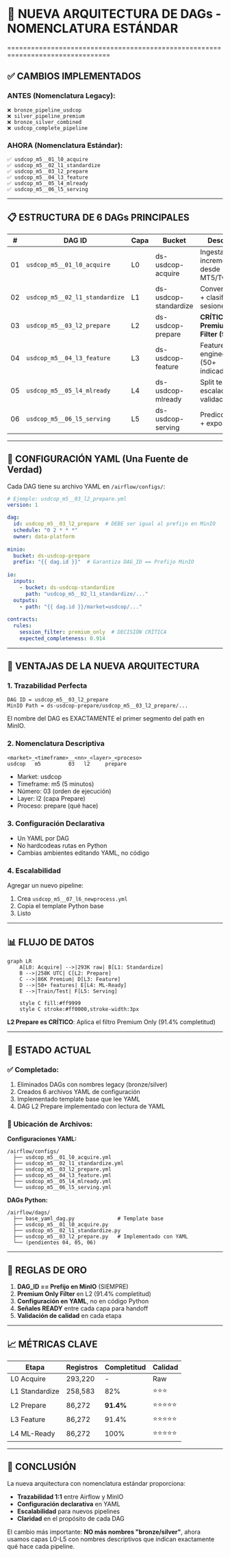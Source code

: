 # 🎯 NUEVA ARQUITECTURA DE DAGs - NOMENCLATURA ESTÁNDAR
================================================================================

## ✅ CAMBIOS IMPLEMENTADOS

### ANTES (Nomenclatura Legacy):
```
❌ bronze_pipeline_usdcop
❌ silver_pipeline_premium  
❌ bronze_silver_combined
❌ usdcop_complete_pipeline
```

### AHORA (Nomenclatura Estándar):
```
✅ usdcop_m5__01_l0_acquire
✅ usdcop_m5__02_l1_standardize
✅ usdcop_m5__03_l2_prepare
✅ usdcop_m5__04_l3_feature
✅ usdcop_m5__05_l4_mlready
✅ usdcop_m5__06_l5_serving
```

---

## 📋 ESTRUCTURA DE 6 DAGs PRINCIPALES

| # | DAG ID | Capa | Bucket | Descripción |
|---|--------|------|--------|-------------|
| 01 | `usdcop_m5__01_l0_acquire` | L0 | ds-usdcop-acquire | Ingesta incremental desde MT5/TwelveData |
| 02 | `usdcop_m5__02_l1_standardize` | L1 | ds-usdcop-standardize | Conversión UTC + clasificación sesiones |
| 03 | `usdcop_m5__03_l2_prepare` | L2 | ds-usdcop-prepare | **CRÍTICO: Premium Only Filter (91.4%)** |
| 04 | `usdcop_m5__04_l3_feature` | L3 | ds-usdcop-feature | Feature engineering (50+ indicadores) |
| 05 | `usdcop_m5__05_l4_mlready` | L4 | ds-usdcop-mlready | Split temporal + escalado + validación |
| 06 | `usdcop_m5__06_l5_serving` | L5 | ds-usdcop-serving | Predicción batch + exports |

---

## 🔧 CONFIGURACIÓN YAML (Una Fuente de Verdad)

Cada DAG tiene su archivo YAML en `/airflow/configs/`:

```yaml
# Ejemplo: usdcop_m5__03_l2_prepare.yml
version: 1

dag:
  id: usdcop_m5__03_l2_prepare  # DEBE ser igual al prefijo en MinIO
  schedule: "0 2 * * *"
  owner: data-platform
  
minio:
  bucket: ds-usdcop-prepare
  prefix: "{{ dag.id }}"  # Garantiza DAG_ID == Prefijo MinIO
  
io:
  inputs:
    - bucket: ds-usdcop-standardize
      path: "usdcop_m5__02_l1_standardize/..."
  outputs:
    - path: "{{ dag.id }}/market=usdcop/..."
    
contracts:
  rules:
    session_filter: premium_only  # DECISIÓN CRÍTICA
    expected_completeness: 0.914
```

---

## 🎯 VENTAJAS DE LA NUEVA ARQUITECTURA

### 1. **Trazabilidad Perfecta**
```
DAG ID = usdcop_m5__03_l2_prepare
MinIO Path = ds-usdcop-prepare/usdcop_m5__03_l2_prepare/...
```
El nombre del DAG es EXACTAMENTE el primer segmento del path en MinIO.

### 2. **Nomenclatura Descriptiva**
```
<market>_<timeframe>__<nn>_<layer>_<proceso>
usdcop   m5         03   l2     prepare
```
- Market: usdcop
- Timeframe: m5 (5 minutos)
- Número: 03 (orden de ejecución)
- Layer: l2 (capa Prepare)
- Proceso: prepare (qué hace)

### 3. **Configuración Declarativa**
- Un YAML por DAG
- No hardcodeas rutas en Python
- Cambias ambientes editando YAML, no código

### 4. **Escalabilidad**
Agregar un nuevo pipeline:
1. Crea `usdcop_m5__07_l6_newprocess.yml`
2. Copia el template Python base
3. Listo

---

## 📊 FLUJO DE DATOS

```mermaid
graph LR
    A[L0: Acquire] -->|293K raw| B[L1: Standardize]
    B -->|258K UTC| C[L2: Prepare]
    C -->|86K Premium| D[L3: Feature]
    D -->|50+ features| E[L4: ML-Ready]
    E -->|Train/Test| F[L5: Serving]
    
    style C fill:#ff9999
    style C stroke:#ff0000,stroke-width:3px
```

**L2 Prepare es CRÍTICO**: Aplica el filtro Premium Only (91.4% completitud)

---

## 🚀 ESTADO ACTUAL

### ✅ Completado:
1. Eliminados DAGs con nombres legacy (bronze/silver)
2. Creados 6 archivos YAML de configuración
3. Implementado template base que lee YAML
4. DAG L2 Prepare implementado con lectura de YAML

### 📍 Ubicación de Archivos:

**Configuraciones YAML:**
```
/airflow/configs/
  ├── usdcop_m5__01_l0_acquire.yml
  ├── usdcop_m5__02_l1_standardize.yml
  ├── usdcop_m5__03_l2_prepare.yml
  ├── usdcop_m5__04_l3_feature.yml
  ├── usdcop_m5__05_l4_mlready.yml
  └── usdcop_m5__06_l5_serving.yml
```

**DAGs Python:**
```
/airflow/dags/
  ├── base_yaml_dag.py              # Template base
  ├── usdcop_m5__01_l0_acquire.py
  ├── usdcop_m5__02_l1_standardize.py
  ├── usdcop_m5__03_l2_prepare.py   # Implementado con YAML
  └── (pendientes 04, 05, 06)
```

---

## 🔑 REGLAS DE ORO

1. **DAG_ID == Prefijo en MinIO** (SIEMPRE)
2. **Premium Only Filter** en L2 (91.4% completitud)
3. **Configuración en YAML**, no en código Python
4. **Señales READY** entre cada capa para handoff
5. **Validación de calidad** en cada etapa

---

## 📈 MÉTRICAS CLAVE

| Etapa | Registros | Completitud | Calidad |
|-------|-----------|-------------|---------|
| L0 Acquire | 293,220 | - | Raw |
| L1 Standardize | 258,583 | 82% | ⭐⭐⭐ |
| L2 Prepare | 86,272 | **91.4%** | ⭐⭐⭐⭐⭐ |
| L3 Feature | 86,272 | 91.4% | ⭐⭐⭐⭐⭐ |
| L4 ML-Ready | 86,272 | 100% | ⭐⭐⭐⭐⭐ |

---

## 🎯 CONCLUSIÓN

La nueva arquitectura con nomenclatura estándar proporciona:
- **Trazabilidad 1:1** entre Airflow y MinIO
- **Configuración declarativa** en YAML
- **Escalabilidad** para nuevos pipelines
- **Claridad** en el propósito de cada DAG

El cambio más importante: **NO más nombres "bronze/silver"**, ahora usamos capas L0-L5 con nombres descriptivos que indican exactamente qué hace cada pipeline.